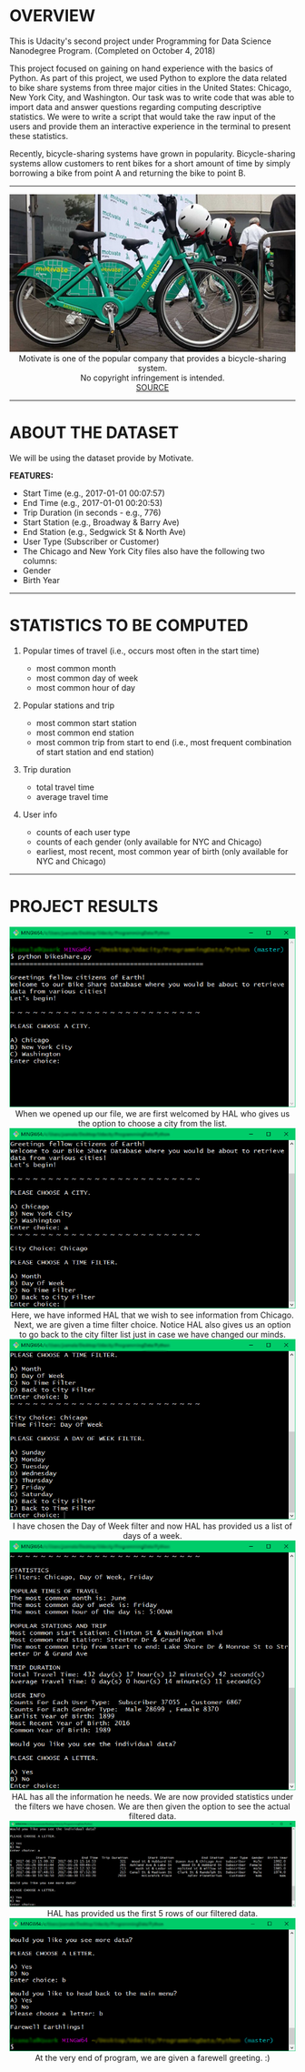 
# OVERVIEW

This is Udacity's second project under Programming for Data Science Nanodegree Program. (Completed on October 4, 2018)

This project focused on gaining on hand experience with the basics of Python. As part of this project, we used Python to explore the data related to bike share systems from three major cities in the United States: Chicago, New York City, and Washington. Our task was to write code that was able to import data and answer questions regarding computing descriptive statistics. We were to write a script that would take the raw input of the users and provide them an interactive experience in the terminal to present these statistics.

Recently, bicycle-sharing systems have grown in popularity. Bicycle-sharing systems allow customers to rent bikes for a short amount of time by simply borrowing a bike from point A and returning the bike to point B.

***

<img src='img/motivate.jpg'>

<center>Motivate is one of the popular company that provides a bicycle-sharing system. </center>

<center>No copyright infringement is intended.</center>

<center><a href='https://thehustle.co/lyft-motivate-bikes/'> SOURCE </a></center>

***

# ABOUT THE DATASET

We will be using the dataset provide by Motivate.

**FEATURES:**
+ Start Time (e.g., 2017-01-01 00:07:57)
+ End Time (e.g., 2017-01-01 00:20:53)
+ Trip Duration (in seconds - e.g., 776)
+ Start Station (e.g., Broadway & Barry Ave)
+ End Station (e.g., Sedgwick St & North Ave)
+ User Type (Subscriber or Customer)
+ The Chicago and New York City files also have the following two columns:
+ Gender
+ Birth Year


***

# STATISTICS TO BE COMPUTED

1. Popular times of travel (i.e., occurs most often in the start time)
    + most common month 
    + most common day of week 
    + most common hour of day


2. Popular stations and trip
    + most common start station 
    + most common end station 
    + most common trip from start to end (i.e., most frequent combination of start station and end station)


3. Trip duration
    + total travel time 
    + average travel time


4. User info
    + counts of each user type 
    + counts of each gender (only available for NYC and Chicago) 
    + earliest, most recent, most common year of birth (only available for NYC and Chicago)
    



***

# PROJECT RESULTS





<img src='img/menu1.jpg'>
<center>When we opened up our file, we are first welcomed by HAL who gives us the option to choose a city from the list.</center>




<img src='img/menu2.jpg'>
<center>Here, we have informed HAL that we wish to see information from Chicago. Next, we are given a time filter choice. Notice HAL also gives us an option to go back to the city filter list just in case we have changed our minds.</center>




<img src='img/menu3.jpg'>
<center>I have chosen the Day of Week filter and now HAL has provided us a list of days of a week.</center>




<img src='img/menu4.jpg'>
<center>HAL has all the information he needs. We are now provided statistics under the filters we have chosen.
We are then given the option to see the actual filtered data.</center>




<img src='img/menu5.jpg'>
<center>HAL has provided us the first 5 rows of our filtered data.</center>



<img src='img/menu6.jpg'>
<center>At the very end of program, we are given a farewell greeting. :)</center>
